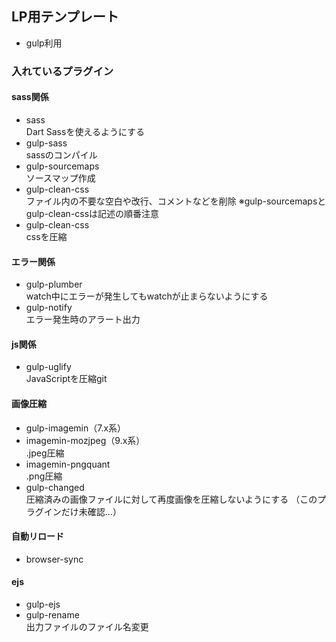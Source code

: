 ## LP用テンプレート
* gulp利用

### 入れているプラグイン

#### sass関係
* sass<br>Dart Sassを使えるようにする
* gulp-sass<br>sassのコンパイル
* gulp-sourcemaps<br>ソースマップ作成
* gulp-clean-css<br>ファイル内の不要な空白や改行、コメントなどを削除
※gulp-sourcemapsとgulp-clean-cssは記述の順番注意
* gulp-clean-css<br>cssを圧縮

#### エラー関係
* gulp-plumber<br>watch中にエラーが発生してもwatchが止まらないようにする
* gulp-notify<br>エラー発生時のアラート出力

#### js関係
* gulp-uglify<br>JavaScriptを圧縮git 

#### 画像圧縮
* gulp-imagemin（7.x系）<br>
* imagemin-mozjpeg（9.x系）<br>.jpeg圧縮
* imagemin-pngquant<br>.png圧縮
* gulp-changed<br>圧縮済みの画像ファイルに対して再度画像を圧縮しないようにする
（このプラグインだけ未確認…）

#### 自動リロード
* browser-sync<br>
#### ejs
* gulp-ejs<br>
* gulp-rename<br>出力ファイルのファイル名変更
